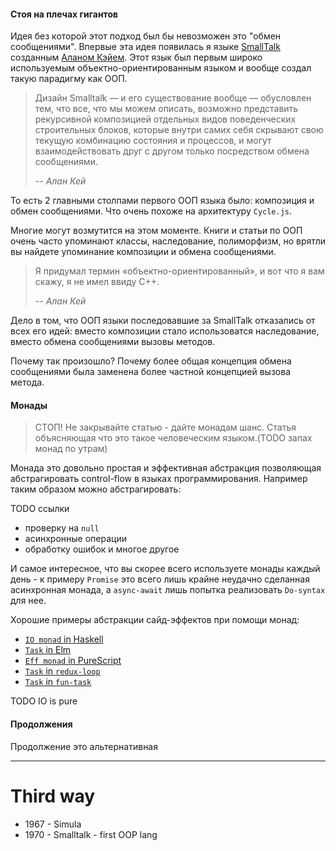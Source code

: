 #### Стоя на плечах гигантов

Идея без которой этот подход был бы невозможен это "обмен сообщениями". Впервые эта идея появилась я языке [SmallTalk](https://ru.wikipedia.org/wiki/Smalltalk) созданным [Аланом Кэйем](https://ru.wikipedia.org/wiki/Кэй,_Алан_Кёртис). Этот язык был первым широко используемым объектно-ориентированным языком и вообще создал такую парадигму как ООП.

>Дизайн Smalltalk — и его существование вообще — обусловлен тем, что все, что мы можем описать, возможно представить рекурсивной композицией отдельных видов поведенческих строительных блоков, которые внутри самих себя скрывают свою текущую комбинацию состояния и процессов, и могут взаимодействовать друг с другом только посредством обмена сообщениями. 
>
> -- <cite>Алан Кей</cite>

То есть 2 главными столпами первого ООП языка было: композиция и обмен сообщениями. Что очень похоже на архитектуру `Cycle.js`.

Многие могут возмутится на этом моменте. Книги и статьи по ООП очень часто упоминают классы, наследование, полиморфизм, но врятли вы найдете упоминание композиции и обмена сообщениями.

>Я придумал термин «объектно-ориентированный», и вот что я вам скажу, я не имел ввиду С++. 
>
> -- <cite>Алан Кей</cite>

Дело в том, что ООП языки последовавшие за SmallTalk отказались от всех его идей: вместо композиции стало использоватся наследование, вместо обмена сообщениями вызовы методов.

Почему так произошло? Почему более общая концепция обмена сообщениями была заменена более частной концепцией вызова метода. 



#### Монады

>СТОП! Не закрывайте статью - дайте монадам шанс. Статья объясняющая что это такое человеческим языком.(TODO запах монад по утрам)
>

Монада это довольно простая и эффективная абстракция позволяющая абстрагировать control-flow в языках программирования. Например таким образом можно абстрагировать:

TODO ссылки
- проверку на `null`
- асинхронные операции
- обработку ошибок и многое другое

И самое интересное, что вы скорее всего используете монады каждый день - к примеру `Promise` это всего лишь крайне неудачно сделанная асинхронная монада, а `async-await` лишь попытка реализовать `Do-syntax` для нее.

Хорошие примеры абстракции сайд-эффектов при помощи монад:

- [`IO monad` in Haskell](https://en.wikibooks.org/wiki/Haskell/Understanding_monads/IO)
- [`Task` in Elm](https://guide.elm-lang.org/architecture/effects/)
- [`Eff monad` in PureScript](http://www.purescript.org/learn/eff/)
- [`Task` in `redux-loop`](https://github.com/redux-loop/redux-loop)
- [`Task` in `fun-task`](https://github.com/rpominov/fun-task/blob/master/examples/io/1.js)

TODO IO is pure

#### Продолжения

Продолжение это альтернативная 

---
# Third way

 - 1967 - Simula
 - 1970 - Smalltalk - first OOP lang
  

